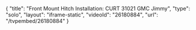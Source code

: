{
    "title": "Front Mount Hitch Installation: CURT 31021 GMC Jimmy",
    "type": "solo",
    "layout": "iframe-static",
    "videoId": "26180884",
    "url": "\/tvpembed\/26180884"
}